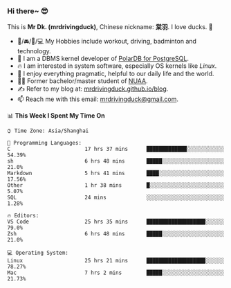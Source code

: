 ### Hi there~ 😎

This is **Mr Dk. (mrdrivingduck)**, Chinese nickname: **棠羽**. I love ducks. 🦆

- 💪/🚘/🏸/💻 My Hobbies include workout, driving, badminton and technology.
- 🍊 I am a DBMS kernel developer of [PolarDB for PostgreSQL](https://github.com/ApsaraDB/PolarDB-for-PostgreSQL).
- 🔥 I am interested in system software, especially OS kernels like *Linux*.
- 🔧 I enjoy everything pragmatic, helpful to our daily life and the world.
- 👨‍🎓 Former bachelor/master student of [NUAA](https://en.wikipedia.org/wiki/Nanjing_University_of_Aeronautics_and_Astronautics).
- ✍ Refer to my blog at: [mrdrivingduck.github.io/blog](https://www.mrdrivingduck.cn/blog/#/).
- 📫 Reach me with this email: [mrdrivingduck@gmail.com](mailto:mrdrivingduck@gmail.com).

<!--START_SECTION:waka-->
📊 **This Week I Spent My Time On** 

```text
⌚︎ Time Zone: Asia/Shanghai

💬 Programming Languages: 
C                        17 hrs 37 mins      █████████████░░░░░░░░░░░░   54.39% 
sh                       6 hrs 48 mins       █████░░░░░░░░░░░░░░░░░░░░   21.0% 
Markdown                 5 hrs 41 mins       ████░░░░░░░░░░░░░░░░░░░░░   17.56% 
Other                    1 hr 38 mins        █░░░░░░░░░░░░░░░░░░░░░░░░   5.07% 
SQL                      24 mins             ░░░░░░░░░░░░░░░░░░░░░░░░░   1.28%

🔥 Editors: 
VS Code                  25 hrs 35 mins      ███████████████████░░░░░░   79.0% 
Zsh                      6 hrs 48 mins       █████░░░░░░░░░░░░░░░░░░░░   21.0%

💻 Operating System: 
Linux                    25 hrs 21 mins      ███████████████████░░░░░░   78.27% 
Mac                      7 hrs 2 mins        █████░░░░░░░░░░░░░░░░░░░░   21.73%

```


<!--END_SECTION:waka-->

<!-- ![Mr Dk.'s GitHub Stats](https://github-readme-stats.vercel.app/api?username=mrdrivingduck&count_private&show_icons=true&theme=buefy) -->

<!-- ![Most Used Languages](https://github-readme-stats.vercel.app/api/top-langs/?username=mrdrivingduck&exclude_repo=mips32-CPU,snort-tcp-socket&theme=buefy&layout=compact&langs_count=10) -->


<!--
**mrdrivingduck/mrdrivingduck** is a ✨ _special_ ✨ repository because its `README.md` (this file) appears on your GitHub profile.

Here are some ideas to get you started:

- 🔭 I’m currently working on ...
- 🌱 I’m currently learning ...
- 👯 I’m looking to collaborate on ...
- 🤔 I’m looking for help with ...
- 💬 Ask me about ...
- 📫 How to reach me: ...
- 😄 Pronouns: ...
- ⚡ Fun fact: ...
-->
